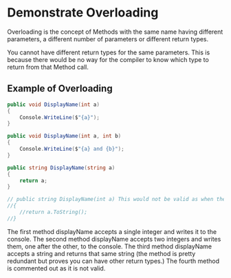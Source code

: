 # Demonstrate Overloading

Overloading is the concept of Methods with the same name having different parameters, a different number of parameters or different return types.

You cannot have different return types for the same parameters. This is because there would be no way for the compiler to know which type to return from that Method call.

## Example of Overloading

```c#
public void DisplayName(int a)
{
	Console.WriteLine($"{a}");
}

public void DisplayName(int a, int b)
{
	Console.WriteLine($"{a} and {b}");
}

public string DisplayName(string a)
{
	return a;
}

// public string DisplayName(int a) This would not be valid as when the Method is called what would be returned? A string or void?
//{
	//return a.ToString();
//}
```

The first method displayName accepts a single integer and writes it to the console.
The second method displayName accepts two integers and writes them, one after the other, to the console.
The third method displayName accepts a string and returns that same string (the method is pretty redundant but proves you can have other return types.)
The fourth method is commented out as it is not valid.